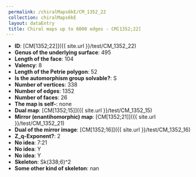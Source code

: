 ```yaml
--- 
 permalink: /chiralMaps6kE/CM_1352_22 
 collection: chiralMaps6kE
 layout: dataEntry
 title: Chiral maps up to 6000 edges - CM[1352;22]
---
```


- **ID**: [CM[1352;22]]({{ site.url }}/test/CM_1352_22)
- **Genus of the underlying surface**: 495
- **Length of the face**: 104
- **Valency**: 8
- **Length of the Petrie polygon**: 52
- **Is the automorphism group solvable?**: S
- **Number of vertices**: 338
- **Number of edges**: 1352
- **Number of faces**: 26
- **The map is self-**: none
- **Dual map**: [CM[1352;15]]({{ site.url }}/test/CM_1352_15)
- **Mirror (enantihomorphic) map**: [CM[1352;21]]({{ site.url }}/test/CM_1352_21)
- **Dual of the mirror image**: [CM[1352;16]]({{ site.url }}/test/CM_1352_16)
- **Z_q-Exponent?**: 2
- **No idea**:  7:21
- **No idea**: Y
- **No idea**: Y
- **Skeleton**: Sk(338;6)^2
- **Some other kind of skeleton**: nan
